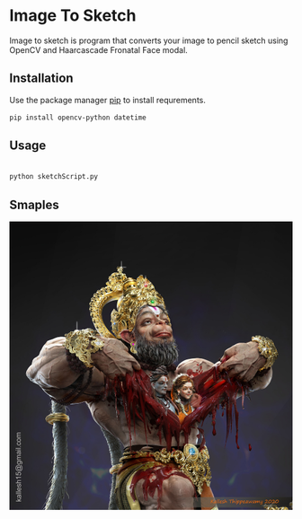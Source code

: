 # Image To Sketch

Image to sketch is program that converts your image to pencil sketch using OpenCV and Haarcascade Fronatal Face modal.

## Installation

Use the package manager [pip](https://pip.pypa.io/en/stable/) to install requrements.

```bash
pip install opencv-python datetime
```

## Usage

```python

python sketchScript.py 
```

## Smaples 

![Hanumanji](https://github.com/anshuisser/imagetosketch/blob/main/images/godHanuman.jpg)
